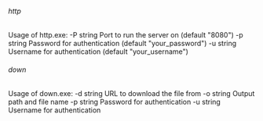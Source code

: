 ###### http

Usage of http.exe:
  -P string
        Port to run the server on (default "8080")
  -p string
        Password for authentication (default "your_password")
  -u string
        Username for authentication (default "your_username")

###### down

Usage of down.exe:
  -d string
        URL to download the file from
  -o string
        Output path and file name
  -p string
        Password for authentication
  -u string
        Username for authentication